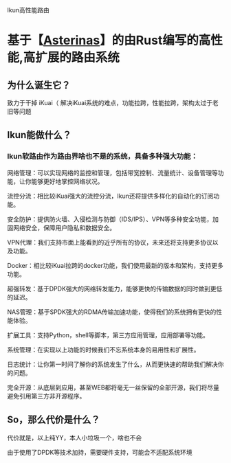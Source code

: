 Ikun高性能路由

# 基于【[Asterinas](https://github.com/asterinas/asterinas)】的由Rust编写的高性能,高扩展的路由系统


## 为什么诞生它？

致力于干掉 iKuai（ 解决iKuai系统的难点，功能拉跨，性能拉跨，架构太过于老旧等问题

## Ikun能做什么？
### Ikun软路由作为路由界啥也不是的系统，具备多种强大功能：

网络管理：可以实现网络的监控和管理，包括带宽控制、流量统计、设备管理等功能，让你能够更好地掌控网络状况。

流控分流：相比较iKuai强大的流控分流，Ikun还将提供多样化的自动化的订阅功能。

安全防护：提供防火墙、入侵检测与防御（IDS/IPS）、VPN等多种安全功能，加固网络安全，保障用户隐私和数据安全。

VPN代理：我们支持市面上能看到的近乎所有的协议，未来还将支持更多协议以及功能。

Docker：相比较iKuai拉跨的docker功能，我们使用最新的版本和架构，支持更多功能。

超强转发：基于DPDK强大的网络转发能力，能够更快的传输数据的同时做到更低的延迟。

NAS管理：基于SPDK强大的RDMA传输加速功能，使得我们的系统拥有更快的性能体验。

扩展工具：支持Python，shell等脚本，第三方应用管理，应用部署等功能。

系统管理：在实现以上功能的时候我们不忘系统本身的易用性和扩展性。

日志统计：让你第一时间了解你的系统发生了什么，从而更快速的帮助我们解决你的问题。

完全开源：从底层到应用，甚至WEB都将毫无一丝保留的全部开源，我们将尽量避免引用第三方非开源程序。

## So，那么代价是什么？

代价就是，以上纯YY，本人小垃圾一个，啥也不会

由于使用了DPDK等技术加持，需要硬件支持，可能会不适配系统环境

